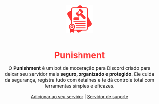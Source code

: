 <div align="center">

  <img src="https://raw.githubusercontent.com/FZLtda/Punishment/main/src/assets/logos/logo.png" width="90" alt="Logo do Punishment" style="margin-bottom: 12px;">

  <h1 style="color:#FE3838; font-weight: 700; margin-bottom: 10px;">Punishment</h1>

  <p style="max-width: 480px; font-size: 15px; margin-bottom: 16px;">
    O <strong>Punishment</strong> é um bot de moderação para Discord criado para deixar seu servidor mais <strong>seguro, organizado e protegido</strong>.
    Ele cuida da segurança, registra tudo com detalhes e te dá controle total com ferramentas simples e eficazes.
  </p>

  <p style="font-size: 14px;">
    <a href="https://discord.com/oauth2/authorize?client_id=1155843839932764253&permissions=8&integration_type=0&scope=bot+applications.commands">Adicionar ao seu servidor</a> |
    <a href="https://discord.gg/p4ANxp5TKf">Servidor de suporte</a>
  </p>

</div>
